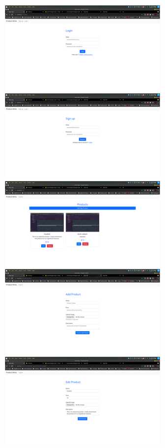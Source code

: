 ![](images/login.png)
![](images/register.png)
![](images/home.png)
![](images/add-product.png)
![](images/edit-product.png)